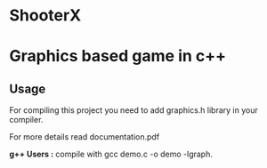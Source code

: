 # ShooterX

<h1> <b> Graphics based game in c++ </b> </h1>


<h2> <b> Usage </b> </h2>


<p1> For compiling this project you need to add graphics.h library in your compiler. <p1>
  
  
 <p1> For more details read documentation.pdf </p1>
 
 
<b> g++ Users :</b>  compile with gcc demo.c -o demo -lgraph.

